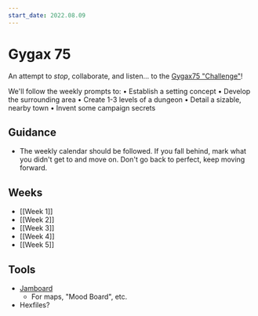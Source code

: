 ```yaml
---
start_date: 2022.08.09
---
```

# Gygax 75 

An attempt to *stop*, collaborate, and listen... to the [Gygax75 "Challenge"](https://rayotus.itch.io/gygax75?_sm_nck=1)!

We'll follow the weekly prompts to:
• Establish a setting concept
• Develop the surrounding area
• Create 1-3 levels of a dungeon
• Detail a sizable, nearby town
• Invent some campaign secrets

## Guidance
- The weekly calendar should be followed.  If you fall behind, mark what you didn't get to and move on.  Don't go back to perfect, keep moving forward.

## Weeks
- [[Week 1]]
- [[Week 2]]
- [[Week 3]]
- [[Week 4]]
- [[Week 5]]

## Tools
- [Jamboard](https://jamboard.google.com/d/1YoGMFxd8_fHmVYEIWa-qKBTySrgUB1nfERfmv3k_VKQ/edit?usp=sharing)
  - For maps, "Mood Board", etc.
- Hexfiles?
